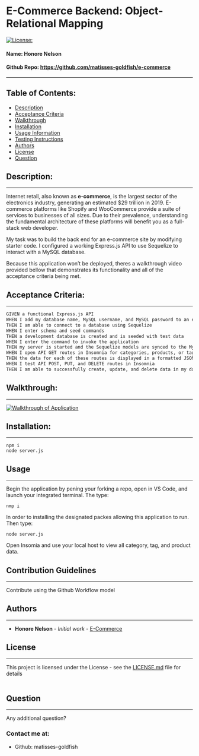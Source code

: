 # E-Commerce Backend: Object-Relational Mapping
[![License: ](https://img.shields.io/badge/license--brightgreen)](https://opensource.org/licenses/)
#### **Name:** Honore Nelson
#### **Github Repo:** https://github.com/matisses-goldfish/e-commerce
---
    
##  Table of Contents:
* [Description](#description)
* [Acceptance Criteria](#acceptance-criteria)
* [Walkthrough](#walkthrough)
* [Installation](#installation)
* [Usage Information](#usage)
* [Testing Instructions](#testing)
* [Authors](#authors)
* [License](#license)
* [Question](#questions)


## Description:
---
Internet retail, also known as **e-commerce**, is the largest sector of the electronics industry, generating an estimated $29 trillion in 2019. E-commerce platforms like Shopify and WooCommerce provide a suite of services to businesses of all sizes. Due to their prevalence, understanding the fundamental architecture of these platforms will benefit you as a full-stack web developer.

My task was to build the back end for an e-commerce site by modifying starter code. I configured a working Express.js API to use Sequelize to interact with a MySQL database.

Because this application won’t be deployed, theres a walkthrough video provided bellow that demonstrates its functionality and all of the acceptance criteria being met. 

## Acceptance Criteria:
---
```md
GIVEN a functional Express.js API
WHEN I add my database name, MySQL username, and MySQL password to an environment variable file
THEN I am able to connect to a database using Sequelize
WHEN I enter schema and seed commands
THEN a development database is created and is seeded with test data
WHEN I enter the command to invoke the application
THEN my server is started and the Sequelize models are synced to the MySQL database
WHEN I open API GET routes in Insomnia for categories, products, or tags
THEN the data for each of these routes is displayed in a formatted JSON
WHEN I test API POST, PUT, and DELETE routes in Insomnia
THEN I am able to successfully create, update, and delete data in my database
```
## Walkthrough:
---
[![Walkthrough of Application](https://img.youtube.com/vi/PIoSTi4UfR4/0.jpg)](https://www.youtube.com/watch?v=PIoSTi4UfR4)

## Installation:
---
    npm i
    node server.js


## Usage
---
Begin the application by pening your forking a repo, open in VS Code, and launch your integrated terminal. The type:

    nmp i

In order to installing the designated packes allowing this application to run. Then type:

    node server.js
Open Insomia and use your local host to view all category, tag, and product data. 

    
## Contribution Guidelines
---
Contribute using the Github Workflow model

    
## Authors
---
* **Honore Nelson** - *Initial work* - [E-Commerce](https://github.com/matisses-goldfish/e-commerce)
    
## License
---

This project is licensed under the  License - see the [LICENSE.md](LICENSE.md) file for details
<br></br>

## Question
---
Any additional question? 
### Contact me at:
* Github: matisses-goldfish
